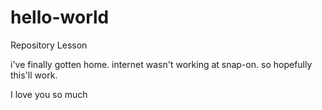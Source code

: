 # hello-world
Repository Lesson

i've finally gotten home. internet wasn't working at snap-on. so hopefully this'll work.

I love you so much 
